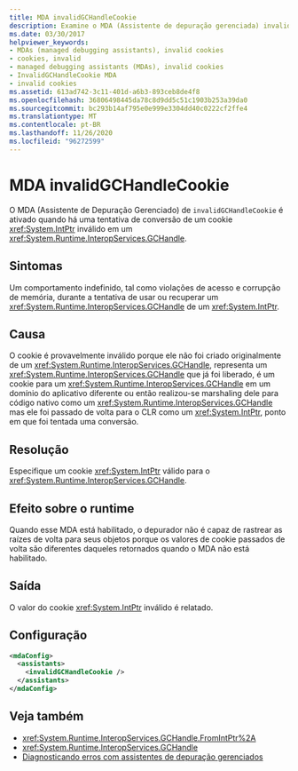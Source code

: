 ```yaml
---
title: MDA invalidGCHandleCookie
description: Examine o MDA (Assistente de depuração gerenciada) invalidGCHandleCookie, que é ativado quando uma conversão de um cookie IntPtr inválido para um GCHandle é tentada.
ms.date: 03/30/2017
helpviewer_keywords:
- MDAs (managed debugging assistants), invalid cookies
- cookies, invalid
- managed debugging assistants (MDAs), invalid cookies
- InvalidGCHandleCookie MDA
- invalid cookies
ms.assetid: 613ad742-3c11-401d-a6b3-893ceb8de4f8
ms.openlocfilehash: 36806498445da78c8d9dd5c51c1903b253a39da0
ms.sourcegitcommit: bc293b14af795e0e999e3304dd40c0222cf2ffe4
ms.translationtype: MT
ms.contentlocale: pt-BR
ms.lasthandoff: 11/26/2020
ms.locfileid: "96272599"
---
```

# <a name="invalidgchandlecookie-mda"></a>MDA invalidGCHandleCookie

O MDA (Assistente de Depuração Gerenciado) de `invalidGCHandleCookie` é ativado quando há uma tentativa de conversão de um cookie <xref:System.IntPtr> inválido em um <xref:System.Runtime.InteropServices.GCHandle>.  
  
## <a name="symptoms"></a>Sintomas  

 Um comportamento indefinido, tal como violações de acesso e corrupção de memória, durante a tentativa de usar ou recuperar um <xref:System.Runtime.InteropServices.GCHandle> de um <xref:System.IntPtr>.  
  
## <a name="cause"></a>Causa  

 O cookie é provavelmente inválido porque ele não foi criado originalmente de um <xref:System.Runtime.InteropServices.GCHandle>, representa um <xref:System.Runtime.InteropServices.GCHandle> que já foi liberado, é um cookie para um <xref:System.Runtime.InteropServices.GCHandle> em um domínio do aplicativo diferente ou então realizou-se marshaling dele para código nativo como um <xref:System.Runtime.InteropServices.GCHandle> mas ele foi passado de volta para o CLR como um <xref:System.IntPtr>, ponto em que foi tentada uma conversão.  
  
## <a name="resolution"></a>Resolução  

 Especifique um cookie <xref:System.IntPtr> válido para o <xref:System.Runtime.InteropServices.GCHandle>.  
  
## <a name="effect-on-the-runtime"></a>Efeito sobre o runtime  

 Quando esse MDA está habilitado, o depurador não é capaz de rastrear as raízes de volta para seus objetos porque os valores de cookie passados de volta são diferentes daqueles retornados quando o MDA não está habilitado.  
  
## <a name="output"></a>Saída  

 O valor do cookie <xref:System.IntPtr> inválido é relatado.  
  
## <a name="configuration"></a>Configuração  
  
```xml  
<mdaConfig>  
  <assistants>  
    <invalidGCHandleCookie />  
  </assistants>  
</mdaConfig>  
```  
  
## <a name="see-also"></a>Veja também

- <xref:System.Runtime.InteropServices.GCHandle.FromIntPtr%2A>
- <xref:System.Runtime.InteropServices.GCHandle>
- [Diagnosticando erros com assistentes de depuração gerenciados](diagnosing-errors-with-managed-debugging-assistants.md)
